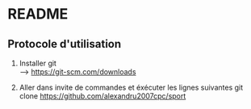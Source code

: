 # README
## Protocole d'utilisation

1) Installer git  
--> https://git-scm.com/downloads
     
2) Aller dans invite de commandes et éxécuter les lignes suivantes
git clone https://github.com/alexandru2007cpc/sport







